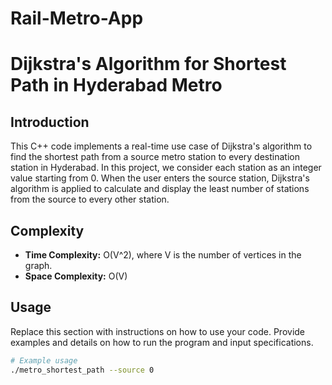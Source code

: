# Rail-Metro-App

# Dijkstra's Algorithm for Shortest Path in Hyderabad Metro

## Introduction

This C++ code implements a real-time use case of Dijkstra's algorithm to find the shortest path from a source metro station to every destination station in Hyderabad. In this project, we consider each station as an integer value starting from 0. When the user enters the source station, Dijkstra's algorithm is applied to calculate and display the least number of stations from the source to every other station.

## Complexity

- **Time Complexity:** O(V^2), where V is the number of vertices in the graph.
- **Space Complexity:** O(V)

## Usage

Replace this section with instructions on how to use your code. Provide examples and details on how to run the program and input specifications.

```bash
# Example usage
./metro_shortest_path --source 0


